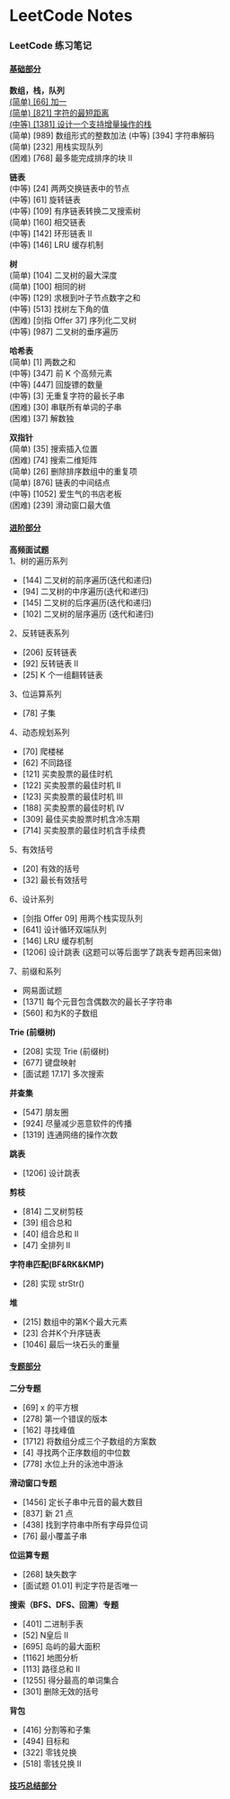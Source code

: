 # LeetCode Notes
### LeetCode 练习笔记

#### [基础部分](https://github.com/yrylalala/LeetCodeNotes/blob/main/basic/basic.md)
  **数组，栈，队列**  
  [(简单) [66] 加一](https://github.com/yrylalala/LeetCodeNotes/blob/main/basic/1%E3%80%81(%E7%AE%80%E5%8D%95)%2066.%20%E5%8A%A0%E4%B8%80.md)  
  [(简单) [821] 字符的最短距离](https://github.com/yrylalala/LeetCodeNotes/blob/main/basic/2%E3%80%81(%E7%AE%80%E5%8D%95)%20821.%20%E5%AD%97%E7%AC%A6%E7%9A%84%E6%9C%80%E7%9F%AD%E8%B7%9D%E7%A6%BB.md)  
  [(中等) [1381] 设计一个支持增量操作的栈](https://github.com/yrylalala/LeetCodeNotes/blob/main/basic/3%E3%80%81(%E4%B8%AD%E7%AD%89)%201381.%E8%AE%BE%E8%AE%A1%E4%B8%80%E4%B8%AA%E6%94%AF%E6%8C%81%E5%A2%9E%E9%87%8F%E6%93%8D%E4%BD%9C%E7%9A%84%E6%A0%88.md)  
  (简单) [989] 数组形式的整数加法
  (中等) [394] 字符串解码  
  (简单) [232] 用栈实现队列  
  (困难) [768] 最多能完成排序的块 II  
  
  **链表**  
  (中等) [24] 两两交换链表中的节点  
  (中等) [61] 旋转链表  
  (中等) [109] 有序链表转换二叉搜索树  
  (简单) [160] 相交链表  
  (中等) [142] 环形链表 II  
  (中等) [146] LRU 缓存机制  
  
  **树**  
  (简单) [104] 二叉树的最大深度  
  (简单) [100] 相同的树  
  (中等) [129] 求根到叶子节点数字之和  
  (中等) [513] 找树左下角的值  
  (困难) [剑指 Offer 37] 序列化二叉树  
  (中等) [987] 二叉树的垂序遍历  
  
  **哈希表**  
  (简单) [1] 两数之和  
  (中等) [347] 前 K 个高频元素  
  (中等) [447] 回旋镖的数量  
  (中等) [3] 无重复字符的最长子串  
  (困难) [30] 串联所有单词的子串  
  (困难) [37] 解数独  
  
  **双指针**  
  (简单) [35] 搜索插入位置  
  (困难) [74] 搜索二维矩阵  
  (简单) [26] 删除排序数组中的重复项  
  (简单) [876] 链表的中间结点  
  (中等) [1052] 爱生气的书店老板  
  (困难) [239] 滑动窗口最大值  


#### [进阶部分](https://github.com/yrylalala/LeetCodeNotes/blob/main/advanced/advanced.md)

**高频面试题**  
1、树的遍历系列
- [144] 二叉树的前序遍历(迭代和递归)
- [94] 二叉树的中序遍历(迭代和递归)
- [145] 二叉树的后序遍历(迭代和递归)
- [102] 二叉树的层序遍历 (迭代和递归)

2、反转链表系列
- [206] 反转链表
- [92] 反转链表 II
- [25] K 个一组翻转链表
    
3、位运算系列
- [78] 子集
    
4、动态规划系列
- [70] 爬楼梯
- [62] 不同路径
- [121] 买卖股票的最佳时机
- [122] 买卖股票的最佳时机 II
- [123] 买卖股票的最佳时机 III
- [188] 买卖股票的最佳时机 IV
- [309] 最佳买卖股票时机含冷冻期
- [714] 买卖股票的最佳时机含手续费

5、有效括号
- [20] 有效的括号
- [32] 最长有效括号

6、设计系列
- [剑指 Offer 09] 用两个栈实现队列
- [641] 设计循环双端队列
- [146] LRU 缓存机制
- [1206] 设计跳表 (这题可以等后面学了跳表专题再回来做)

7、前缀和系列
- 网易面试题
- [1371] 每个元音包含偶数次的最长子字符串
- [560] 和为K的子数组

**Trie (前缀树)**  
- [208] 实现 Trie (前缀树)
- [677] 键盘映射
- [面试题 17.17] 多次搜索
  
**并查集**  
- [547] 朋友圈
- [924] 尽量减少恶意软件的传播
- [1319] 连通网络的操作次数

**跳表**  
- [1206] 设计跳表

**剪枝**  
- [814] 二叉树剪枝
- [39] 组合总和
- [40] 组合总和 II
- [47] 全排列 II

**字符串匹配(BF&RK&KMP)**  
- [28] 实现 strStr()

**堆**  
- [215] 数组中的第K个最大元素
- [23] 合并K个升序链表
- [1046] 最后一块石头的重量

#### [专题部分](https://github.com/yrylalala/LeetCodeNotes/blob/main/topic/topic.md)
**二分专题**  
- [69] x 的平方根
- [278] 第一个错误的版本
- [162] 寻找峰值
- [1712] 将数组分成三个子数组的方案数
- [4] 寻找两个正序数组的中位数
- [778] 水位上升的泳池中游泳

**滑动窗口专题**  
- [1456] 定长子串中元音的最大数目
- [837] 新 21 点
- [438] 找到字符串中所有字母异位词
- [76] 最小覆盖子串

**位运算专题**  
- [268] 缺失数字
- [面试题 01.01] 判定字符是否唯一

**搜索（BFS、DFS、回溯）专题**  
- [401] 二进制手表
- [52] N皇后 II
- [695] 岛屿的最大面积
- [1162] 地图分析
- [113] 路径总和 II
- [1255] 得分最高的单词集合
- [301] 删除无效的括号

**背包**  
- [416] 分割等和子集
- [494] 目标和
- [322] 零钱兑换
- [518] 零钱兑换 II


#### [技巧总结部分](https://github.com/yrylalala/LeetCodeNotes/blob/main/skills/skills.md)